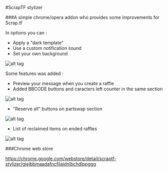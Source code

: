 #ScrapTF stylizer

###A simple chrome/opera addon who provides some improvements for Scrap.tf

In options you can :

* Apply a "dark template"
* Use a custom notification sound
* Set your own background

![alt tag](http://i.imgur.com/jJ5ugkO.png)

Some features was added :

* Preview your message when you create a raffle
* Added BBCODE buttons and caracters left counter in the same section

![alt tag](http://i.imgur.com/FOYNdhJ.png)

* "Reserve all" buttons on partswap section

![alt tag](http://i.imgur.com/HzMIHI2.png)

* List of reclaimed items on ended raffles

![alt tag](http://i.imgur.com/Vq6sczO.png)

###Chrome web store

https://chrome.google.com/webstore/detail/scraptf-stylizer/gjejbbmaadafncfilaidnlbchdlppggg
